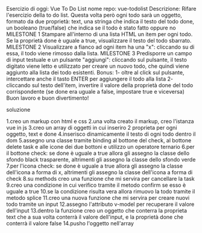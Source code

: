 Esercizio di oggi: Vue To Do List
nome repo: vue-todolist
Descrizione: Rifare l'esercizio della to do list. Questa volta però ogni todo sarà un oggetto, formato da due proprietà:
text, una stringa che indica il testo del todo
done, un booleano (true/false) che indica se il todo è stato fatto oppure no
MILESTONE 1 Stampare all'interno di una lista HTML un item per ogni todo. Se la proprietà done è uguale a true, visualizzare il testo del todo sbarrato.
MILESTONE 2 Visualizzare a fianco ad ogni item ha una "x": cliccando su di essa, il todo viene rimosso dalla lista.
MILESTONE 3 Predisporre un campo di input testuale e un pulsante "aggiungi": cliccando sul pulsante, il testo digitato viene letto e utilizzato per creare un nuovo todo, che quindi viene aggiunto alla lista dei todo esistenti.
Bonus: 1- oltre al click sul pulsante, intercettare anche il tasto ENTER per aggiungere il todo alla lista 2- cliccando sul testo dell'item, invertire il valore della proprietà done del todo corrispondente (se done era uguale a false, impostare true e viceversa)
Buon lavoro e buon divertimento!

soluzione

1.creo un markup con html e css
2.una volta creato il markup, creo l'istanza vue in js
3.creo un array di oggetti in cui inseriro 2 proprieta per ogni oggetto, text e done
4.inserisco dinamicamente il testo di ogni todo dentro il dom
5.assegno una classe tramite binding al bottone del check, al bottone delete task e alle icone dei due bottoni e utilizzo un operatore ternario
6.per il bottone check: se done è uguale a true allora gli assegno la classe dello sfondo black trasparente, altrimenti gli assegno la classe dello sfondo verde
7.per l'icona check: se done è uguale a true allora gli assegno la classe dell'icona a forma di x, altrimenti gli assegno la classe dell'icona a forma di check
8.su methods creo una funzione che mi servira per cancellare la task
9.creo una condizione in cui verifico tramite il metodo confirm se esso è uguale a true
10.se la condizione risulta vera allora rimuovo la todo tramite il metodo splice
11.creo una nuova funzione che mi servira per creare nuovi todo tramite un input
12.assegno l'attributo v-model per recuperare il valore dell'input
13.dentro la funzione creo un oggetto che conterra la proprieta text che a sua volta conterrà il valore dell'input, e la proprietà done che conterrà il valore false
14.pusho l'oggetto nell'array



